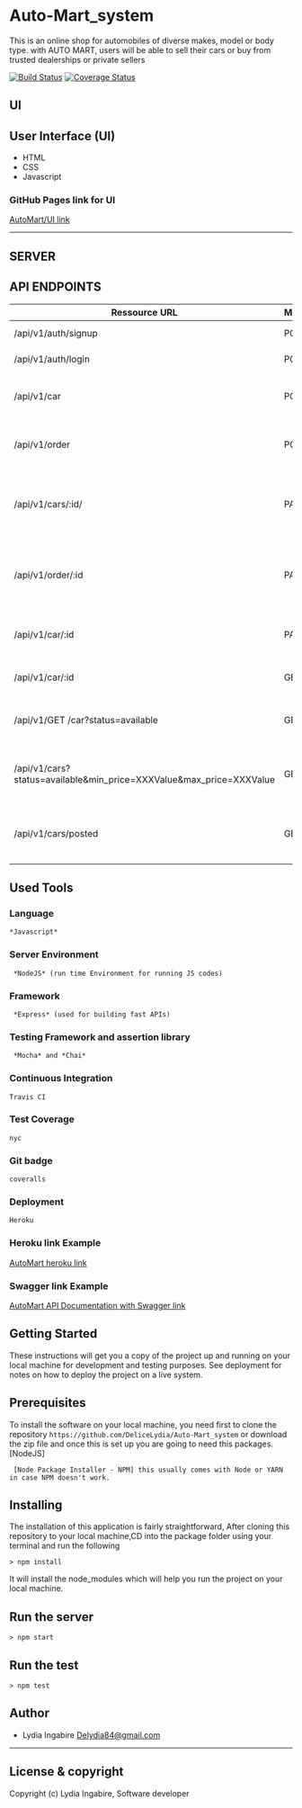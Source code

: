 # Auto-Mart_system
This is an online shop for automobiles of diverse makes, model or body type. with AUTO MART, users will be able to sell their cars or buy from trusted dealerships or private sellers

[![Build Status](https://travis-ci.org/DeliceLydia/Auto-Mart_system.svg?branch=develop)](https://travis-ci.org/DeliceLydia/Auto-Mart_system)    [![Coverage Status](https://coveralls.io/repos/github/DeliceLydia/Auto-Mart_system/badge.svg)](https://coveralls.io/github/DeliceLydia/Auto-Mart_system)


## UI

## User Interface (UI)
* HTML
* CSS
* Javascript

### GitHub Pages link for UI
[AutoMart/UI link]( https://delicelydia.github.io/Auto-Mart_system/)

---------------------------------------------------------------------

## SERVER

## API ENDPOINTS

| Ressource URL | Methods  | Description  |
| ------- | --- | --- |
| /api/v1/auth/signup| POST | Get the user to signup |
| /api/v1/auth/login | POST | Get the user to login |
| /api/v1/car | POST | Get the user to post a car sale advertisement |
| /api/v1/order | POST | Get the user to make a purchase order |
| /api/v1/cars/:id/ | PATCH | Get the user to update the price of his/her posted car sale ad |
| /api/v1/order/:id | PATCH | Get the user to update the price or his/her purchase order |
| /api/v1/car/:id | PATCH | Get user to mark his/her posted AD as sold  |
| /api/v1/car/:id | GET | Get user to view a specific car |
| /api/v1/GET /car?status=available | GET | Get user to User can view all unsold cars |
| /api/v1/cars?status=available&min_price=XXXValue&max_price=XXXValue | GET | Get the user to view all unsold cars within a price range |
| /api/v1/cars/posted | GET | Get the Aamin to view all posted ads whether sold or unsold |

## Used Tools

### Language
```
*Javascript*
```
### Server Environment
```
 *NodeJS* (run time Environment for running JS codes)
 ```
### Framework
```
 *Express* (used for building fast APIs)
 ```
### Testing Framework and assertion library
```
 *Mocha* and *Chai*
 ```
### Continuous Integration
```
Travis CI
```
### Test Coverage
```
nyc
```
### Git badge
```
coveralls
```
### Deployment
```
Heroku
```
### Heroku link Example
[AutoMart heroku link](https://automart-system.herokuapp.com/)

### Swagger link Example
[AutoMart API Documentation with Swagger link](https://automart-system.herokuapp.com/apis-docs/#/)

## Getting Started
These instructions will get you a copy of the project up and running on your local machine for development and testing purposes. See deployment for notes on how to deploy the project on a live system.

## Prerequisites
To install the software on your local machine, you need first to clone the repository ```https://github.com/DeliceLydia/Auto-Mart_system``` or download the zip file and once this is set up you are going to need this packages. [NodeJS]

```
 [Node Package Installer - NPM] this usually comes with Node or YARN in case NPM doesn't work.
```

## Installing
The installation of this application is fairly straightforward, After cloning this repository to your local machine,CD into the package folder using your terminal and run the following

```
> npm install
```

It will install the node_modules which will help you run the project on your local machine.

## Run the server
```
> npm start
```
## Run the test
```
> npm test
```


## Author
- Lydia Ingabire <Delydia84@gmail.com>

---

## License & copyright
Copyright (c) Lydia Ingabire, Software developer